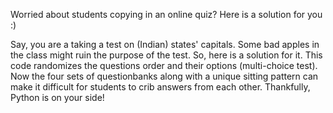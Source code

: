 Worried about students copying in an online quiz? Here is a solution for you :)

Say, you are a taking a test on (Indian) states' capitals. Some bad apples in the class might ruin the purpose of the test. So, here is a solution for it. This code randomizes the questions order and their options (multi-choice test). Now the four sets of questionbanks along with a unique sitting pattern can make it difficult for students to crib answers from each other. Thankfully, Python is on your side! 
